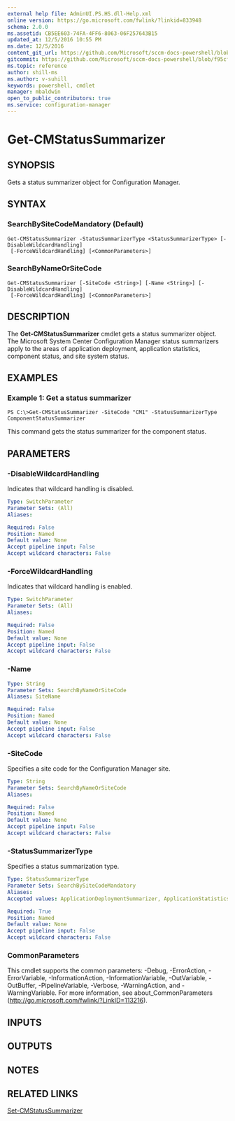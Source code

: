 ```yaml
---
external help file: AdminUI.PS.HS.dll-Help.xml
online version: https://go.microsoft.com/fwlink/?linkid=833948
schema: 2.0.0
ms.assetid: CB5EE603-74FA-4FF6-8063-06F257643B15
updated_at: 12/5/2016 10:55 PM
ms.date: 12/5/2016
content_git_url: https://github.com/Microsoft/sccm-docs-powershell/blob/master/sccm-cmdlets/ConfigurationManager/vlatest/Get-CMStatusSummarizer.md
gitcommit: https://github.com/Microsoft/sccm-docs-powershell/blob/f95cf139be40af870257194c70c82183d89f7a0c/sccm-cmdlets/ConfigurationManager/vlatest/Get-CMStatusSummarizer.md
ms.topic: reference
author: shill-ms
ms.author: v-suhill
keywords: powershell, cmdlet
manager: mbaldwin
open_to_public_contributors: true
ms.service: configuration-manager
---
```


# Get-CMStatusSummarizer

## SYNOPSIS
Gets a status summarizer object for Configuration Manager.

## SYNTAX

### SearchBySiteCodeMandatory (Default)
```
Get-CMStatusSummarizer -StatusSummarizerType <StatusSummarizerType> [-DisableWildcardHandling]
 [-ForceWildcardHandling] [<CommonParameters>]
```

### SearchByNameOrSiteCode
```
Get-CMStatusSummarizer [-SiteCode <String>] [-Name <String>] [-DisableWildcardHandling]
 [-ForceWildcardHandling] [<CommonParameters>]
```

## DESCRIPTION
The **Get-CMStatusSummarizer** cmdlet gets a status summarizer object.
The Microsoft System Center Configuration Manager status summarizers apply to the areas of application deployment, application statistics, component status, and site system status.

## EXAMPLES

### Example 1: Get a status summarizer
```
PS C:\>Get-CMStatusSummarizer -SiteCode "CM1" -StatusSummarizerType ComponentStatusSummarizer
```

This command gets the status summarizer for the component status.

## PARAMETERS

### -DisableWildcardHandling
Indicates that wildcard handling is disabled.

```yaml
Type: SwitchParameter
Parameter Sets: (All)
Aliases: 

Required: False
Position: Named
Default value: None
Accept pipeline input: False
Accept wildcard characters: False
```

### -ForceWildcardHandling
Indicates that wildcard handling is enabled.

```yaml
Type: SwitchParameter
Parameter Sets: (All)
Aliases: 

Required: False
Position: Named
Default value: None
Accept pipeline input: False
Accept wildcard characters: False
```

### -Name


```yaml
Type: String
Parameter Sets: SearchByNameOrSiteCode
Aliases: SiteName

Required: False
Position: Named
Default value: None
Accept pipeline input: False
Accept wildcard characters: False
```

### -SiteCode
Specifies a site code for the Configuration Manager site.

```yaml
Type: String
Parameter Sets: SearchByNameOrSiteCode
Aliases: 

Required: False
Position: Named
Default value: None
Accept pipeline input: False
Accept wildcard characters: False
```

### -StatusSummarizerType
Specifies a status summarization type.

```yaml
Type: StatusSummarizerType
Parameter Sets: SearchBySiteCodeMandatory
Aliases: 
Accepted values: ApplicationDeploymentSummarizer, ApplicationStatisticsSummarizer, ComponentStatusSummarizer, SiteSystemStatusSummarizer

Required: True
Position: Named
Default value: None
Accept pipeline input: False
Accept wildcard characters: False
```

### CommonParameters
This cmdlet supports the common parameters: -Debug, -ErrorAction, -ErrorVariable, -InformationAction, -InformationVariable, -OutVariable, -OutBuffer, -PipelineVariable, -Verbose, -WarningAction, and -WarningVariable. For more information, see about_CommonParameters (http://go.microsoft.com/fwlink/?LinkID=113216).

## INPUTS

## OUTPUTS

## NOTES

## RELATED LINKS

[Set-CMStatusSummarizer](xref:ConfigurationManager/vlatest/Set-CMStatusSummarizer.md)


